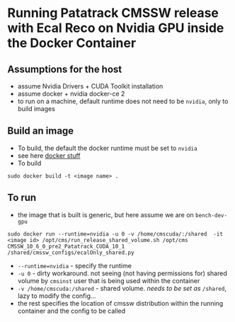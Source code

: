 # Running Patatrack CMSSW release with Ecal Reco on Nvidia GPU inside the Docker Container

## Assumptions for the host
- assume Nvidia Drivers + CUDA Toolkit installation
- assume docker + nvidia docker-ce 2
- to run on a machine, default runtime does not need to be `nvidia`, only to build images

## Build an image
- To build, the default the docker runtime must be set to `nvidia`
- see here [docker stuff](https://github.com/NVIDIA/nvidia-docker/wiki/Advanced-topics#default-runtime)
- To build
```
sudo docker build -t <image name> .
```

## To run 
- the image that is built is generic, but here assume we are on `bench-dev-gpu`
```
sudo docker run --runtime=nvidia -u 0 -v /home/cmscuda/:/shared  -it <image id> /opt/cms/run_release_shared_volume.sh /opt/cms CMSSW_10_6_0_pre2_Patatrack_CUDA_10_1 /shared/cmssw_configs/ecalOnly_shared.py
```
- `--runtime=nvidia` - specify the runtime
- `-u 0` - dirty workaround. not seeing (not having permissions for) shared volume by `cmsinst` user that is being used within the container
- `-v /home/cmscuda:/shared` - shared volume. _needs to be set as_ `/shared`, lazy to modify the config...
- the rest specifies the location of cmssw distribution within the running container and the config to be called
